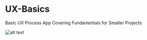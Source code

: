 # UX-Basics
Basic UX Process App Covering Fundamentals for Smaller Projects


![alt text](https://raw.githubusercontent.com/remix187/UX-Basics/screenshots/1.png)
